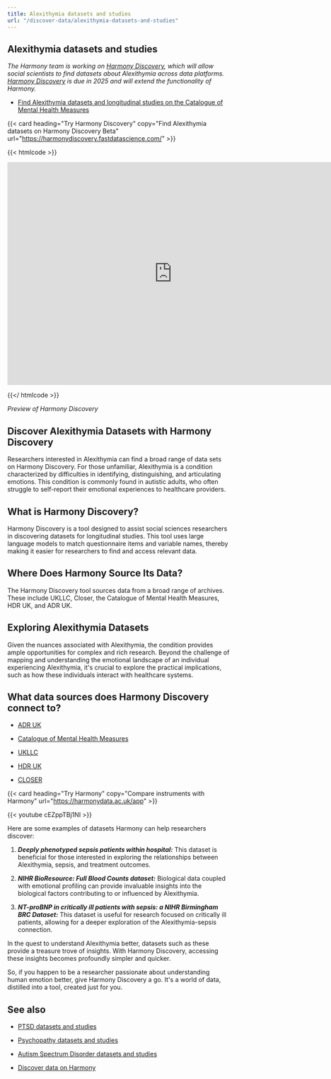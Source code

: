 ```yaml
---
title: Alexithymia datasets and studies
url: "/discover-data/alexithymia-datasets-and-studies"
---
```


## Alexithymia datasets and studies

*The Harmony team is working on [Harmony Discovery](https://harmonydiscovery.fastdatascience.com/), which will allow social scientists to find datasets about Alexithymia across data platforms. [Harmony Discovery](https://harmonydiscovery.fastdatascience.com/) is due in 2025 and will extend the functionality of Harmony.*

* [Find Alexithymia datasets and longitudinal studies on the Catalogue of Mental Health Measures](https://www.cataloguementalhealth.ac.uk/?content=search&query=Topic:alexithymia)


{{< card heading="Try Harmony Discovery" copy="Find Alexithymia datasets on Harmony Discovery Beta" url="https://harmonydiscovery.fastdatascience.com/" >}}

{{< htmlcode >}}

<iframe src="https://www.veed.io/embed/b8eb93ee-5cca-4b09-8b5d-34b614cb0f58" width="744" height="504" frameborder="0" title="Thomas Wood's Video - Oct 23, 2024" webkitallowfullscreen mozallowfullscreen allowfullscreen></iframe>

{{</ htmlcode >}}

*Preview of Harmony Discovery*


## Discover Alexithymia Datasets with Harmony Discovery

Researchers interested in Alexithymia can find a broad range of data sets on Harmony Discovery. For those unfamiliar, Alexithymia is a condition characterized by difficulties in identifying, distinguishing, and articulating emotions. This condition is commonly found in autistic adults, who often struggle to self-report their emotional experiences to healthcare providers.

## What is Harmony Discovery?

Harmony Discovery is a tool designed to assist social sciences researchers in discovering datasets for longitudinal studies. This tool uses large language models to match questionnaire items and variable names, thereby making it easier for researchers to find and access relevant data. 

## Where Does Harmony Source Its Data?

The Harmony Discovery tool sources data from a broad range of archives. These include UKLLC, Closer, the Catalogue of Mental Health Measures, HDR UK, and ADR UK.

## Exploring Alexithymia Datasets 

Given the nuances associated with Alexithymia, the condition provides ample opportunities for complex and rich research. Beyond the challenge of mapping and understanding the emotional landscape of an individual experiencing Alexithymia, it's crucial to explore the practical implications, such as how these individuals interact with healthcare systems. 

## What data sources does Harmony Discovery connect to?

* [ADR UK](https://www.adruk.org/data-access/data-catalogue/)

* [Catalogue of Mental Health Measures](https://www.cataloguementalhealth.ac.uk/)

* [UKLLC](https://explore.ukllc.ac.uk)

* [HDR UK](https://www.healthdatagateway.org/)

* [CLOSER](https://closer.ac.uk/)

{{< card heading="Try Harmony" copy="Compare instruments with Harmony" url="https://harmonydata.ac.uk/app" >}}

{{< youtube cEZppTBj1NI >}}



Here are some examples of datasets Harmony can help researchers discover:

1. ***Deeply phenotyped sepsis patients within hospital:*** This dataset is beneficial for those interested in exploring the relationships between Alexithymia, sepsis, and treatment outcomes. 

2. ***NIHR BioResource: Full Blood Counts dataset:*** Biological data coupled with emotional profiling can provide invaluable insights into the biological factors contributing to or influenced by Alexithymia.

3. ***NT-proBNP in critically ill patients with sepsis: a NIHR Birmingham BRC Dataset:*** This dataset is useful for research focused on critically ill patients, allowing for a deeper exploration of the Alexithymia-sepsis connection.

In the quest to understand Alexithymia better, datasets such as these provide a treasure trove of insights. With Harmony Discovery, accessing these insights becomes profoundly simpler and quicker. 

So, if you happen to be a researcher passionate about understanding human emotion better, give Harmony Discovery a go. It's a world of data, distilled into a tool, created just for you.

## See also

* [PTSD datasets and studies](/discover-data/ptsd-datasets-and-studies)

* [Psychopathy datasets and studies](/discover-data/psychopathy-datasets-and-studies)

* [Autism Spectrum Disorder datasets and studies](/discover-data/autism-spectrum-disorder-datasets-and-studies)

* [Discover data on Harmony](/discover-data/)